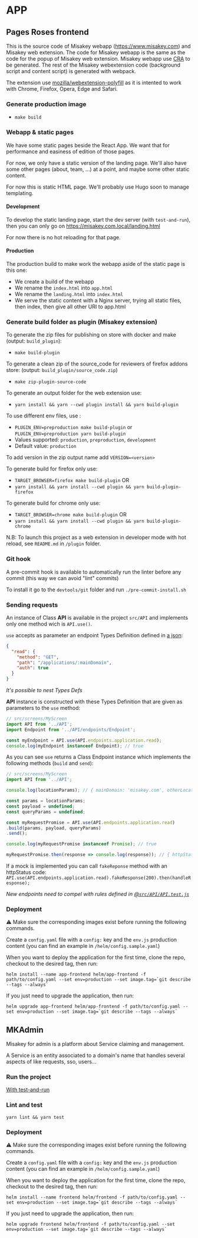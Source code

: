 # APP

## Pages Roses frontend

This is the source code of Misakey webapp (https://www.misakey.com) and Misakey web extension. 
The code for Misakey webapp is the same as the code for the popup of Misakey web extension. 
Misakey webapp use [CRA](https://github.com/facebook/create-react-app) to be generated.
The rest of the Misakey webextension code (background script and content script) is generated with webpack.

The extension use [mozilla/webextension-polyfill](https://github.com/mozilla/webextension-polyfill) as it is intented to work with Chrome, Firefox, Opera, Edge and Safari.

### Generate production image 

- `make build`

### Webapp & static pages

We have some static pages beside the React App. We want that for performance and easiness of edition of those pages.

For now, we only have a static version of the landing page. We'll also have some other pages (about, team, ...) at a point, and maybe some other static content.

For now this is static HTML page. We'll probably use Hugo soon to manage templating.

#### Development

To develop the static landing page, start the dev server (with `test-and-run`), then you can only go on https://misakey.com.local/landing.html

For now there is no hot reloading for that page.

#### Production

The production build to make work the webapp aside of the static page is this one:
* We create a build of the webapp
* We rename the `index.html` into `app.html`
* We rename the `landing.html` into `index.html`
* We serve the static content with a Nginx server, trying all static files, then index, then give all other URI to app.html

### Generate build folder as plugin (Misakey extension)

To generate the zip files for publishing on store with docker and make (output: `build_plugin`):
- `make build-plugin`

To generate a clean zip of the source_code for reviewers of firefox addons store: (output: `build_plugin/source_code.zip`)
- `make zip-plugin-source-code`

To generate an output folder for the web extension use:
- `yarn install && yarn --cwd plugin install && yarn build-plugin`

To use different env files, use :
- `PLUGIN_ENV=preproduction make build-plugin` or `PLUGIN_ENV=preproduction yarn build-plugin`
- Values supported: `production`, `preproduction`, `development`
-  Default value: `production`

To add version in the zip output name add `VERSION=<version>`

To generate build for firefox only use:
- `TARGET_BROWSER=firefox make build-plugin`
  OR
- `yarn install && yarn install --cwd plugin && yarn build-plugin-firefox`
  
To generate build for chrome only use:
- `TARGET_BROWSER=chrome make build-plugin`
  OR
- `yarn install && yarn install --cwd plugin && yarn build-plugin-chrome`

N.B: To launch this project as a web extension in developer mode with hot reload, see `README.md` in `/plugin` folder.

### Git hook

A pre-commit hook is available to automatically run the linter before any commit
(this way we can avoid "lint" commits)

To install it go to the `devtools/git` folder and run `./pre-commit-install.sh`

### Sending requests

An instance of Class **API** is available in the project `src/API`
and implements only one method wich is `API.use()`.

`use` accepts as parameter an endpoint Types Definition defined in 
[a json](src/API/endpoints/application/index.json):
```json
{
  "read": {
    "method": "GET",
    "path": "/applications/:mainDomain",
    "auth": true
  }
}
```
*It's possible to nest Types Defs*

**API** instance is constructed with these Types Definition
that are given as parameters to the `use` method:

```javascript
// src/screens/MyScreen
import API from '../API';
import Endpoint from '../API/endpoints/Endpoint';

const myEndpoint = API.use(API.endpoints.application.read);
console.log(myEndpoint instanceof Endpoint); // true
```
As you can see `use` returns a Class Endpoint instance which implements
the following methods (`build` and `send`):
```javascript
// src/screens/MyScreen
import API from '../API';

console.log(locationParams); // { mainDomain: 'misakey.com', otherLocationParam: true }

const params = locationParams;
const payload = undefined;
const queryParams = undefined;

const myRequestPromise = API.use(API.endpoints.application.read)
.build(params, payload, queryParams)
.send();

console.log(myRequestPromise instanceof Promise); // true

myRequestPromise.then(response => console.log(response)); // { httpStatus: 200, body: {} }
```
If a mock is implemented you can call `fakeReponse` method with an httpStatus code:
`API.use(API.endpoints.application.read).fakeResponse(200).then(handleResponse);`

*New endpoints need to compel with rules
defined in [@`src/API/API.test.js`](src/API/API.test.js)*

### Deployment

:warning: Make sure the corresponding images exist before running the following commands.

Create a `config.yaml` file with a `config:` key and the `env.js` production content (you can find an example in `/helm/config.sample.yaml`)

When you want to deploy the application for the first time, clone the repo, checkout to the desired tag, then run:

```
helm install --name app-frontend helm/app-frontend -f path/to/config.yaml --set env=production --set image.tag=`git describe --tags --always`

```

If you just need to upgrade the application, then run:
```
helm upgrade app-frontend helm/app-frontend -f path/to/config.yaml --set env=production --set image.tag=`git describe --tags --always`
```


## MKAdmin
Misakey for admin is a platform about Service claiming and management.

A Service is an entity associated to a domain's name that handles several
aspects of like requests, sso, users...

### Run the project
[With test-and-run](https://gitlab.com/Misakey/test-and-run?nav_source=navbar#run)

### Lint and test
```shell
yarn lint && yarn test
```

### Deployment

:warning: Make sure the corresponding images exist before running the following commands.

Create a `config.yaml` file with a `config:` key and the `env.js` production content (you can find an example in `/helm/config.sample.yaml`)

When you want to deploy the application for the first time, clone the repo, checkout to the desired tag, then run:

```
helm install --name frontend helm/frontend -f path/to/config.yaml --set env=production --set image.tag=`git describe --tags --always`

```

If you just need to upgrade the application, then run:
```
helm upgrade frontend helm/frontend -f path/to/config.yaml --set env=production --set image.tag=`git describe --tags --always`
```
